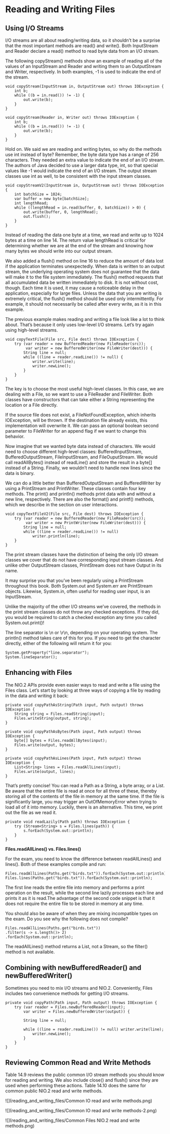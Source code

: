 # Reading and Writing Files

## Using I/O Streams

I/O streams are all about reading/writing data, so it shouldn’t be a surprise that the most important methods are read()
and write(). Both InputStream and Reader declare a read() method to read byte data from an I/O stream.

The following copyStream() methods show an example of reading all of the values of an InputStream and Reader and writing
them to an OutputStream and Writer, respectively. In both examples, -1 is used to indicate the end of the stream.

    void copyStream(InputStream in, OutputStream out) throws IOException {
        int b;
        while ((b = in.read()) != -1) {
            out.write(b);
        }
    }

    void copyStream(Reader in, Writer out) throws IOException {
        int b;
        while ((b = in.read()) != -1) {
            out.write(b);
        }
    }

Hold on. We said we are reading and writing bytes, so why do the methods use int instead of byte? Remember, the byte
data type has a range of 256 characters. They needed an extra value to indicate the end of an I/O stream. The authors of
Java decided to use a larger data type, int, so that special values like -1 would indicate the end of an I/O stream. The
output stream classes use int as well, to be consistent with the input stream classes.

    void copyStreamV2(InputStream in, OutputStream out) throws IOException {
        int batchSize = 1024;
        var buffer = new byte[batchSize];
        int lengthRead;
        while ((lengthRead = in.read(buffer, 0, batchSize)) > 0) {
            out.write(buffer, 0, lengthRead);
            out.flush();
        }
    }

Instead of reading the data one byte at a time, we read and write up to 1024 bytes at a time on line 14. The return
value lengthRead is critical for determining whether we are at the end of the stream and knowing how many bytes we
should write into our output stream.

We also added a flush() method on line 16 to reduce the amount of data lost if the application terminates unexpectedly.
When data is written to an output stream, the underlying operating system does not guarantee that the data will make
it to the file system immediately. The flush() method requests that all accumulated data be written immediately to
disk. It is not without cost, though. Each time it is used, it may cause a noticeable delay in the application,
especially for large files. Unless the data that you are writing is extremely critical, the flush() method should be
used only intermittently. For example, it should not necessarily be called after every write, as it is in this example.

The previous example makes reading and writing a file look like a lot to think about. That’s because it only uses
low-level I/O streams. Let’s try again using high-level streams.

    void copyTextFile(File src, File dest) throws IOException {
        try (var reader = new BufferedReader(new FileReader(src));
             var writer = new BufferedWriter(new FileWriter(dest))) {
            String line = null;
            while ((line = reader.readLine()) != null) {
                writer.write(line);
                writer.newLine();
            }
        }
    }

The key is to choose the most useful high-level classes. In this case, we are dealing with a File, so we want to use a
FileReader and FileWriter. Both classes have constructors that can take either a String representing the location or a
File directly.

If the source file does not exist, a FileNotFoundException, which inherits IOException, will be thrown. If the
destination file already exists, this implementation will overwrite it. We can pass an optional boolean second parameter
to FileWriter for an append flag if we want to change this behavior.

Now imagine that we wanted byte data instead of characters. We would need to choose different high-level classes:
BufferedInputStream, BufferedOutputStream, FileInputStream, and FileOuputStream. We would call readAllBytes() instead of
readLine() and store the result in a byte[] instead of a String. Finally, we wouldn’t need to handle new lines since the
data is binary.

We can do a little better than BufferedOutputStream and BufferedWriter by using a PrintStream and PrintWriter. These
classes contain four key methods. The print() and println() methods print data with and without a new line,
respectively. There are also the format() and printf() methods, which we describe in the section on user interactions.

    void copyTextFileV2(File src, File dest) throws IOException {
        try (var reader = new BufferedReader(new FileReader(src));
             var writer = new PrintWriter(new FileWriter(dest))) {
            String line = null;
            while ((line = reader.readLine()) != null)
                writer.println(line);
        }
    }

The print stream classes have the distinction of being the only I/O stream classes we cover that do not have
corresponding input stream classes. And unlike other OutputStream classes, PrintStream does not have Output in its name.

It may surprise you that you’ve been regularly using a PrintStream throughout this book. Both System.out and System.err
are PrintStream objects. Likewise, System.in, often useful for reading user input, is an InputStream.

Unlike the majority of the other I/O streams we’ve covered, the methods in the print stream classes do not throw any
checked exceptions. If they did, you would be required to catch a checked exception any time you called
System.out.print()!

The line separator is \n or \r\n, depending on your operating system. The println() method takes care of this for you.
If you need to get the character directly, either of the following will return it for you:

    System.getProperty("line.separator"); 
    System.lineSeparator();

## Enhancing with Files

The NIO.2 APIs provide even easier ways to read and write a file using the Files class. Let’s
start by looking at three ways of copying a file by reading in the data and writing it back:

    private void copyPathAsString(Path input, Path output) throws IOException {
        String string = Files.readString(input);
        Files.writeString(output, string);
    }

    private void copyPathAsBytes(Path input, Path output) throws IOException {
        byte[] bytes = Files.readAllBytes(input);
        Files.write(output, bytes);
    }

    private void copyPathAsLines(Path input, Path output) throws IOException {
        List<String> lines = Files.readAllLines(input);
        Files.write(output, lines);
    }

That’s pretty concise! You can read a Path as a String, a byte array, or a List. Be aware that the entire file is read
at once for all three of these, thereby storing all of the contents of the file in memory at the same time. If the
file is significantly large, you may trigger an OutOfMemoryError when trying to load all of it into memory. Luckily,
there is an alternative. This time, we print out the file as we read it.

    private void readLazily(Path path) throws IOException {
        try (Stream<String> s = Files.lines(path)) {
            s.forEach(System.out::println);
        }
    }

**Files.readAllLines() vs. Files.lines()**

For the exam, you need to know the difference between readAllLines() and lines(). Both of these examples compile and
run:

    Files.readAllLines(Paths.get("birds.txt")).forEach(System.out::println); 
    Files.lines(Paths.get("birds.txt")).forEach(System.out::println);

The first line reads the entire file into memory and performs a print operation on the result, while the second line
lazily processes each line and prints it as it is read.The advantage of the second code snippet is that it does not
require the entire file to be stored in memory at any time.

You should also be aware of when they are mixing incompatible types on the exam. Do you see why the following does not
compile?

    Files.readAllLines(Paths.get("birds.txt")) 
    .filter(s -> s.length()> 2)
    .forEach(System.out::println);

The readAllLines() method returns a List, not a Stream, so the filter() method is not available.

## Combining with newBufferedReader() and newBufferedWriter()

Sometimes you need to mix I/O streams and NIO.2. Conveniently, Files includes two convenience methods for getting I/O
streams.

    private void copyPath(Path input, Path output) throws IOException { 
        try (var reader = Files.newBufferedReader(input);
            var writer = Files.newBufferedWriter(output)) {

            String line = null;
    
            while ((line = reader.readLine()) != null) writer.write(line);
                writer.newLine();
            }
        } 
    }

## Reviewing Common Read and Write Methods

Table 14.9 reviews the public common I/O stream methods you should know for reading and writing. We also include close()
and flush() since they are used when performing these actions. Table 14.10 does the same for common public NIO.2 read
and write methods.

![](reading_and_writing_files/Common IO read and write methods.png)

![](reading_and_writing_files/Common IO read and write methods-2.png)

![](reading_and_writing_files/Common Files NIO.2 read and write methods.png)